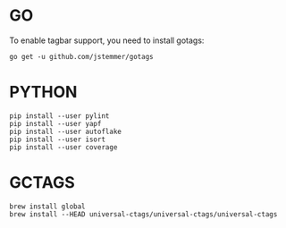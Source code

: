 # GO

To enable tagbar support, you need to install gotags:
```shell
go get -u github.com/jstemmer/gotags
```

# PYTHON

```shell
pip install --user pylint
pip install --user yapf
pip install --user autoflake
pip install --user isort
pip install --user coverage
```

# GCTAGS

```shell
brew install global
brew install --HEAD universal-ctags/universal-ctags/universal-ctags
```
